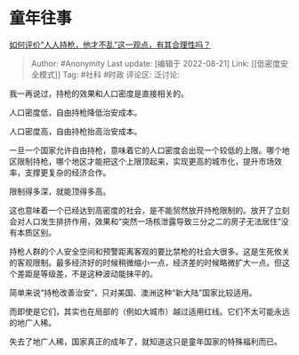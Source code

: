 # 童年往事
[如何评价“人人持枪，他才不乱”这一观点，有其合理性吗？](https://www.zhihu.com/question/536302789/answer/2637982473)

> Author: #Anonymity
> Last update: [编辑于 2022-08-21]
> Link: [[低密度安全模式]]
> Tag: #社科 #时政
> 评论区:
> 泛讨论:

我一再说过，持枪的效果和人口密度是直接相关的。

人口密度低，自由持枪降低治安成本。

人口密度高，自由持枪抬高治安成本。

一旦一个国家允许自由持枪，意味着它的人口密度会出现一个较低的上限。哪个地区限制持枪，哪个地区才能把这个上限顶起来，实现更高的城市化，提升市场效率，支撑更复杂的经济合作。

限制得多深，就能顶得多高。

这也意味着一个已经达到高密度的社会，是不能贸然放开持枪限制的。放开了立刻会对人口发生排挤作用，效果和“突然一场核泄露导致三分之二的房子无法居住”没有本质区别。

持枪人群的个人安全空间和预警距离客观的要比禁枪的社会大很多。这是生死攸关的客观限制。最多经济好的时候稍微缩小一点，经济差的时候略微扩大一点。但这个差距是等级差，不是这种波动能抹平的。

简单来说“持枪改善治安“，只对美国、澳洲这种“新大陆”国家比较适用。

而即使是它们，其实也在局部的（例如大城市）越过适用红线。它们不太可能永远的地广人稀。

失去了地广人稀，国家真正的成年了，就知道这只是童年国家的特殊福利而已。
